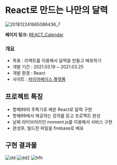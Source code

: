 # React로 만드는 나만의 달력

![201812241665086436_7](https://user-images.githubusercontent.com/79818840/120118889-bb517180-c1cf-11eb-9987-e9ba1f306bdd.jpg)

**페이지 링크:** [REACT_Calendar](https://react-calendar-f5663.web.app/)
<br/>

### 개요
- 목표 : 리액트를 이용해서 달력을 만들고 배포하기
- 개발 기간 : 2021.03.19 ~ 2021.03.25
- 개발 환경 : React
- 사이트 : [파이어베이스 플랫폼](https://react-calendar-f5663.web.app/) 

## 프로젝트 특징
- 항해99의 주특기로 배운 React로 달력 구현
- 항해99에서 제공하는 강의를 듣고 프로젝트 완성
- 날짜 라이브러리인 moment.js를 이용해서 서비스 구현
- 완성후, 빌드한 파일을 firebase로 배포

## 구현 결과물
![dd](https://user-images.githubusercontent.com/79818840/120119090-c1941d80-c1d0-11eb-8bd4-15494aa485fb.JPG)
![dd2](https://user-images.githubusercontent.com/79818840/120119091-c35de100-c1d0-11eb-85f7-06c67a2417b0.JPG)
![hfh](https://user-images.githubusercontent.com/79818840/120119122-e7b9bd80-c1d0-11eb-9b6b-8c7f84157346.JPG)

